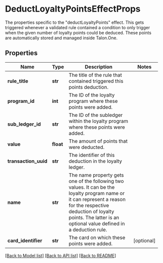 # DeductLoyaltyPointsEffectProps

The properties specific to the \"deductLoyaltyPoints\" effect. This gets triggered whenever a validated rule contained a condition to only trigger when the given number of loyalty points could be deduced. These points are automatically stored and managed inside Talon.One.
## Properties
Name | Type | Description | Notes
------------ | ------------- | ------------- | -------------
**rule_title** | **str** | The title of the rule that contained triggered this points deduction. | 
**program_id** | **int** | The ID of the loyalty program where these points were added. | 
**sub_ledger_id** | **str** | The ID of the subledger within the loyalty program where these points were added. | 
**value** | **float** | The amount of points that were deducted. | 
**transaction_uuid** | **str** | The identifier of this deduction in the loyalty ledger. | 
**name** | **str** | The name property gets one of the following two values. It can be the loyalty program name or it can represent a reason for the respective deduction of loyalty points. The latter is an optional value defined in a deduction rule.  | 
**card_identifier** | **str** | The card on which these points were added. | [optional] 

[[Back to Model list]](../README.md#documentation-for-models) [[Back to API list]](../README.md#documentation-for-api-endpoints) [[Back to README]](../README.md)


